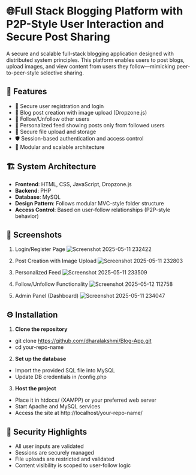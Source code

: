 # 🌐Full Stack Blogging Platform with P2P-Style User Interaction and Secure Post Sharing

A secure and scalable full-stack blogging application designed with distributed system principles. This platform enables users to post blogs, upload images, and view content from users they follow—mimicking peer-to-peer-style selective sharing.


## 🚀 Features

- 🔐 Secure user registration and login
- 📝 Blog post creation with image upload (Dropzone.js)
- 👥 Follow/Unfollow other users
- 📰 Personalized feed showing posts only from followed users
- 📂 Secure file upload and storage
- 🛡️ Session-based authentication and access control
- 🧩 Modular and scalable architecture


## 🏗️ System Architecture

- **Frontend**: HTML, CSS, JavaScript, Dropzone.js
- **Backend**: PHP
- **Database**: MySQL
- **Design Pattern**: Follows modular MVC-style folder structure
- **Access Control**: Based on user-follow relationships (P2P-style behavior)


## 📸 Screenshots

1. Login/Register Page
![Screenshot 2025-05-11 232422](https://github.com/user-attachments/assets/584078b6-cbf2-4666-afbe-e7e25a98a32f)

2. Post Creation with Image Upload
![Screenshot 2025-05-11 232803](https://github.com/user-attachments/assets/a2fdb090-0bea-4cd3-b2f5-eeeda0bbf509)

3. Personalized Feed
 ![Screenshot 2025-05-11 233509](https://github.com/user-attachments/assets/57341e7c-eac9-4b1c-a1f3-16b1d4e317fe)

4. Follow/Unfollow Functionality
![Screenshot 2025-05-12 112758](https://github.com/user-attachments/assets/88a1be33-757b-4627-aeb1-c51632681a3a)

5. Admin Panel (Dashboard)
![Screenshot 2025-05-11 234047](https://github.com/user-attachments/assets/6ead816a-c848-4e5a-88cb-c043f02c19ef)



## ⚙️ Installation

1. **Clone the repository**  
- git clone https://github.com/dharalakshmi/Blog-App.git
- cd your-repo-name

2. **Set up the database**
- Import the provided SQL file into MySQL
- Update DB credentials in /config.php

3. **Host the project**
- Place it in htdocs/ (XAMPP) or your preferred web server
- Start Apache and MySQL services
- Access the site at http://localhost/your-repo-name/

## 🔐 Security Highlights
- All user inputs are validated
- Sessions are securely managed
- File uploads are restricted and validated
- Content visibility is scoped to user-follow logic
